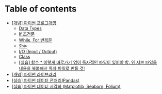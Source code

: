 # Table of contents

* [\[개념\] 파이썬 프로그래밍](README.md)
  * [Data Types](https://app.gitbook.com/o/CNGVrK9H35CNfG7bwZDc/s/HvBkoEtU90dxLFmJbPHk/)
  * [If 조건문](https://app.gitbook.com/o/CNGVrK9H35CNfG7bwZDc/s/Ro6cj42Y9Qsn075VFZSf/)
  * [While, For 반복문](https://app.gitbook.com/o/CNGVrK9H35CNfG7bwZDc/s/54hIQRYuORTOy06o0CBR/)
  * [함수](https://app.gitbook.com/o/CNGVrK9H35CNfG7bwZDc/s/U1yv4FYWwWDFVXp0Xo1A/)
  * [I/O (Input / Output)](https://app.gitbook.com/o/CNGVrK9H35CNfG7bwZDc/s/UsLN3j4fPFwwp0n2OPPu/)
  * [Class](https://app.gitbook.com/o/CNGVrK9H35CNfG7bwZDc/s/7dcM4DCVMsx8rmNtv9wW/)
  * [\[실습\] 함수 \* 이렇게 바로가기 없이 독자적인 파일이 있어야 함. 위 서브 파일들 내용을 복붙해서 독자 파일로 만들 것!](undefined/untitled.md)
* [\[개념\] 파이썬 라이브러리](undefined-1.md)
* [\[실습\] 파이썬 데이터 전처리(Pandas)](pandas.md)
* [\[실습\] 파이썬 데이터 시각화 (Matplotlib, Seaborn, Folium)](matplotlib-seaborn-folium.md)
